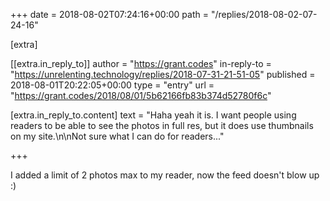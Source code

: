 +++
date = 2018-08-02T07:24:16+00:00
path = "/replies/2018-08-02-07-24-16"

[extra]

[[extra.in_reply_to]]
author = "https://grant.codes"
in-reply-to = "https://unrelenting.technology/replies/2018-07-31-21-51-05"
published = 2018-08-01T20:22:05+00:00
type = "entry"
url = "https://grant.codes/2018/08/01/5b62166fb83b374d52780f6c"

[extra.in_reply_to.content]
text = "Haha yeah it is. I want people using readers to be able to see the photos in full res, but it does use thumbnails on my site.\n\nNot sure what I can do for readers..."

+++

I added a limit of 2 photos max to my reader, now the feed doesn't blow up :)